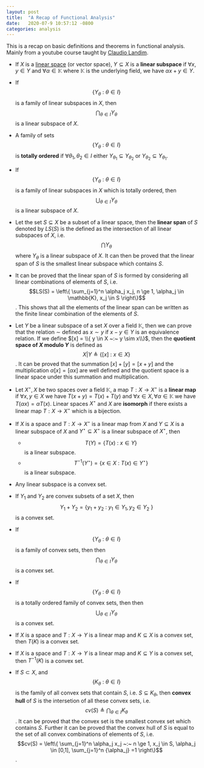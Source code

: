```yaml
---
layout: post
title:  "A Recap of Functional Analysis"
date:   2020-07-9 10:57:12 -0800
categories: analysis
---
```


This is a recap on basic definitions and theorems in functional analysis. Mainly from a youtube course taught by [Claudio Landim](https://www.youtube.com/watch?v=OonaUALrKUk&list=PLo4jXE-LdDTTIIIRwqK35CbFJieSJEcVR).

* If $X$ is a [linear space](https://en.wikipedia.org/wiki/Vector_space) (or vector space), $Y \subseteq X$ is a <strong>linear subspace</strong> if $\forall x, y \in Y$ and $\forall \alpha \in \mathbb{K}$ where $\mathbb{K}$ is the underlying field, we have $\alpha x + y \in Y$.

* If $$\{Y_{\theta} ~:~ \theta \in I\}$$ is a family of linear subspaces in $X$, then $$\bigcap_{\theta \in I} Y_{\theta}$$ is a linear subspace of $X$.

* A family of sets $$\{Y_{\theta} ~:~ \theta \in I\}$$ is <strong>totally ordered</strong> if $\forall \theta_1, \theta_2 \in I$ either $Y_{\theta_1} \subseteq Y_{\theta_2}$ or $Y_{\theta_2} \subseteq Y_{\theta_1}$.

* If $$\{Y_{\theta} ~:~ \theta \in I\}$$ is a family of linear subspaces in $X$ which is totally ordered, then $$\bigcup_{\theta \in I} Y_{\theta}$$ is a linear subspace of $X$.

* Let the set $S \subseteq X$ be a subset of a linear space, then the <strong>linear span</strong> of $S$ denoted by $LS(S)$ is the defined as the intersection of all linear subspaces of $X$, i.e. $$\bigcap Y_{\theta}$$ where $Y_{\theta}$ is a linear subspace of $X$. It can then be proved that the linear span of $S$ is the smallest linear subspace which contains $S$. 

* It can be proved that the linear span of $S$ is formed by considering all linear combinations of elements of $S$, i.e. $$LS(S) = \left\{ \sum_{j=1}^n \alpha_j x_j, n \ge 1, \alpha_j \in \mathbb{K}, x_j \in S \right\}$$. This shows that all the elements of the linear span can be written as the finite linear combination of the elements of $S$. 

* Let $Y$ be a linear subspace of a set $X$ over a field $\mathbb{K}$, then we can prove that the relation $\sim$ defined as $x \sim y$ if $x - y \in Y$ is an equivalence relation. If we define $[x] = \\{ y \in X ~:~ y \sim x\\}$, then the <strong>quotient space of $X$ modulo $Y$</strong> is defined as $$X \lvert Y \triangleq \{[x] ~:~ x \in X\}$$. It can be proved that the summation $[x]+[y] = [x + y]$ and the multiplication $\alpha [x] = [\alpha x]$ are well defined and the quotient space is a linear space under this summation and multiplication. 

* Let $X^{\star}, X$ be two spaces over a field $\mathbb{K}$, a map $T : X \to X^{\star}$ is a <strong>linear map</strong> if $\forall x, y \in X$ we have $T(x+y) = T(x) + T(y)$ and $\forall x \in X, \forall \alpha \in \mathbb{K}$ we have $T(\alpha x) = \alpha T(x)$. Linear spaces $X^{\star}$ and $X$ are <strong>isomorph</strong> if there exists a linear map $T : X \to X^{\star}$ which is a bijection. 

* If $X$ is a space and $T  : X \to X^{\star}$ is a linear map from $X$ and $Y \subseteq X$ is a linear subspace of $X$ and $Y^{\star} \subseteq X^{\star}$ is a linear subspace of $X^{\star}$,  then 
	- $$T(Y) = \{T(x) ~:~ x \in Y \}$$ is a linear subspace.
	- $$T^{-1}(Y^{\star}) = \{ x \in X ~:~ T(x) \in Y^{\star} \}$$ is a linear subspace.

* Any linear subspace is a convex set. 

* If $Y_1$ and $Y_2$ are convex subsets of a set $X$, then $$Y_1 + Y_2 = \{y_1+y_2 ~:~ y_1 \in Y_1, y_2 \in Y_2~ \}$$ is a convex set. 

* If $$\{Y_{\theta} ~:~ \theta \in I\}$$ is a family of convex sets, then then $$\bigcap_{\theta \in I} Y_{\theta}$$ is a convex set.

* If $$\{Y_{\theta} ~:~ \theta \in I\}$$ is a totally ordered family of convex sets, then then $$\bigcup_{\theta \in I} Y_{\theta}$$ is a convex set. 

* If $X$ is a space and $T  : X \to Y$ is a linear map and $K \subseteq X$ is a convex set, then $T(K)$ is a convex set. 

* If $X$ is a space and $T  : X \to Y$ is a linear map and $K \subseteq Y$ is a convex set, then $T^{-1}(K)$ is a convex set. 

* If $S \subset X$, and $$\{K_{\theta} ~:~ \theta \in I\}$$ is the family of all convex sets that contain $S$, i.e. $S \subseteq K_{\theta}$, then <strong>convex hull</strong> of $S$ is the intersetion of all these convex sets, i.e.  $$cv(S) \triangleq \bigcap_{\theta \in I} K_{\theta}$$. It can be proved that the convex set is the smallest convex set which contains $S$. Further it can be proved that the convex hull of $S$ is equal to the set of all convex combinations of elements of $S$, i.e. $$cv(S) = \left\{ \sum_{j=1}^n \alpha_j x_j ~:~ n \ge 1, x_j \in S, \alpha_j \in [0,1], \sum_{j=1}^n {\alpha_j} =1 \right\}$$.